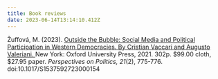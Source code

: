 ```yaml
---
title: Book reviews
date: 2023-06-14T13:14:10.412Z
---
```

Žuffová, M. (2023). [Outside the Bubble: Social Media and Political Participation in Western Democracies. By Cristian Vaccari and Augusto Valeriani. ](https://www-cambridge-org.eui.idm.oclc.org/core/journals/perspectives-on-politics/article/outside-the-bubble-social-media-and-political-participation-in-western-democracies-by-cristian-vaccari-and-augusto-valeriani-new-york-oxford-university-press-2021-302p-9900-cloth-2795-paper/4DCF09ED08D55F97455728F641F4FA17)New York: Oxford University Press, 2021. 302p. $99.00 cloth, $27.95 paper. *Perspectives on Politics,* *21*(2), 775-776. doi:10.1017/S1537592723000154